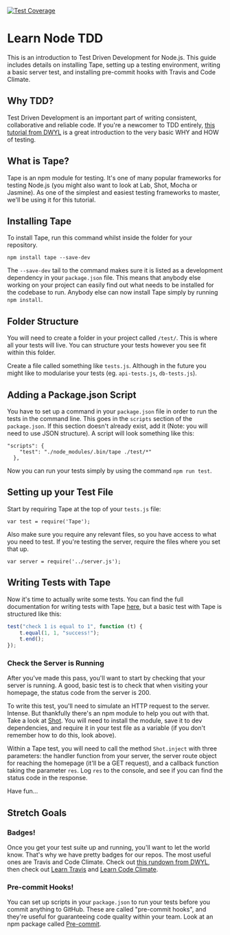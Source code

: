 [![Test Coverage](https://codeclimate.com/github/katkelemen/learn-node-tdd/badges/coverage.svg)](https://codeclimate.com/github/katkelemen/learn-node-tdd/coverage)
# Learn Node TDD

This is an introduction to Test Driven Development for Node.js. This guide includes details on installing Tape, setting up a testing environment, writing a basic server test, and installing pre-commit hooks with Travis and Code Climate.

## Why TDD?

Test Driven Development is an important part of writing consistent, collaborative and reliable code. If you're a newcomer to TDD entirely, [this tutorial from DWYL](https://github.com/dwyl/learn-tdd) is a great introduction to the very basic WHY and HOW of testing.

## What is Tape?

Tape is an npm module for testing. It's one of many popular frameworks for testing Node.js (you might also want to look at Lab, Shot, Mocha or Jasmine). As one of the simplest and easiest testing frameworks to master, we'll be using it for this tutorial.

## Installing Tape

To install Tape, run this command whilst inside the folder for your repository.

```npm install tape --save-dev```

The `--save-dev` tail to the command makes sure it is listed as a development dependency in your `package.json` file. This means that anybody else working on your project can easily find out what needs to be installed for the codebase to run. Anybody else can now install Tape simply by running `npm install`.

## Folder Structure

You will need to create a folder in your project called `/test/`. This is where all your tests will live. You can structure your tests however you see fit within this folder.

Create a file called something like `tests.js`. Although in the future you might like to modularise your tests (eg. `api-tests.js`, `db-tests.js`).

## Adding a Package.json Script

You have to set up a command in your `package.json` file in order to run the tests in the command line. This goes in the `scripts` section of the `package.json`. If this section doesn't already exist, add it (Note: you will need to use JSON structure). A script will look something like this:

```node
"scripts": {
    "test": "./node_modules/.bin/tape ./test/*"
  },
```

Now you can run your tests simply by using the command `npm run test`.

## Setting up your Test File

Start by requiring Tape at the top of your `tests.js` file:

`var test = require('Tape');`

Also make sure you require any relevant files, so you have access to what you need to test. If you're testing the server, require the files where you set that up.

`var server = require('../server.js');`

## Writing Tests with Tape

Now it's time to actually write some tests. You can find the full documentation for writing tests with Tape [here](https://github.com/substack/tape), but a basic test with Tape is structured like this:

```javascript
test("check 1 is equal to 1", function (t) {
    t.equal(1, 1, "success!");
    t.end();
});
```

### Check the Server is Running

After you've made this pass, you'll want to start by checking that your server is running. A good, basic test is to check that when visiting your homepage, the status code from the server is 200.

To write this test, you'll need to simulate an HTTP request to the server. Intense. But thankfully there's an npm module to help you out with that. Take a look at [Shot](https://www.npmjs.com/package/shot). You will need to install the module, save it to dev dependencies, and require it in your test file as a variable (if you don't remember how to do this, look above).

Within a Tape test, you will need to call the method `Shot.inject` with three parameters: the handler function from your server, the server route object for reaching the homepage (it'll be a GET request), and a callback function taking the parameter `res`. Log `res` to the console, and see if you can find the status code in the response.

Have fun...

## Stretch Goals

### Badges!

Once you get your test suite up and running, you'll want to let the world know. That's why we have pretty badges for our repos. The most useful ones are Travis and Code Climate. Check out [this rundown from DWYL](https://github.com/dwyl/repo-badges), then check out [Learn Travis](https://github.com/dwyl/learn-travis) and [Learn Code Climate](https://github.com/docdis/learn-codeclimate).

### Pre-commit Hooks!

You can set up scripts in your `package.json` to run your tests before you commit anything to GitHub. These are called "pre-commit hooks", and they're useful for guaranteeing code quality within your team. Look at an npm package called [Pre-commit](https://www.npmjs.com/package/pre-commit).

